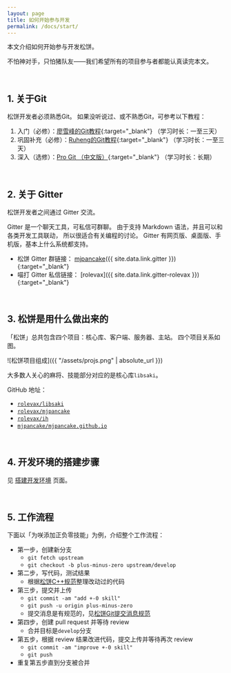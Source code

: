 ```yaml
---
layout: page
title: 如何开始参与开发
permalink: /docs/start/
---
```


本文介绍如何开始参与开发松饼。

不怕神对手，只怕猪队友——我们希望所有的项目参与者都能认真读完本文。

<br />

## 1. 关于Git

松饼开发者必须熟悉Git。
如果没听说过、或不熟悉Git，可参考以下教程：

1. 入门（必修）：[廖雪峰的Git教程][lxf]{:target="_blank"}
  （学习时长：一至三天）
3. 巩固补充（必修）：[Ruheng的Git教程][git-adv]{:target="_blank"}
  （学习时长：一至三天）
4. 深入（选修）：[Pro Git （中文版）][pro-git]{:target="_blank"}
  （学习时长：长期）

<br />

## 2. 关于 Gitter

松饼开发者之间通过 Gitter 交流。

Gitter 是一个聊天工具，可私信可群聊。
由于支持 Markdown 语法，并且可以和各类开发工具联动，
所以很适合有关编程的讨论。
Gitter 有网页版、桌面版、手机版，基本上什么系统都支持。

- 松饼 Gitter 群链接：
  [mjpancake]({{ site.data.link.gitter }}){:target="_blank"}
- 喵打 Gitter 私信链接：
  [rolevax]({{ site.data.link.gitter-rolevax }}){:target="_blank"}

<br />

## 3. 松饼是用什么做出来的

「松饼」总共包含四个项目：核心库、客户端、服务器、主站。
四个项目关系如图。

![松饼项目组成]({{ "/assets/projs.png" | absolute_url }})

大多数人关心的麻将、技能部分对应的是核心库`libsaki`。

GitHub 地址：

- [`rolevax/libsaki`][libsaki]
- [`rolevax/mjpancake`][mjpancake]
- [`rolevax/ih`][ih]
- [`mjpancake/mjpancake.github.io`][pages]

<br />

## 4. 开发环境的搭建步骤

见 [搭建开发环境](/docs/dev-setup/) 页面。

<br />

## 5. 工作流程

下面以「为咲添加正负零技能」为例，介绍整个工作流程：

- 第一步，创建新分支
    - `git fetch upstream`
    - `git checkout -b plus-minus-zero upstream/develop`
- 第二步，写代码，测试结果
    - 根据[松饼C++规范](/docs/cpp/)整理改动过的代码
- 第三步，提交并上传
    - `git commit -am "add +-0 skill"`
    - `git push -u origin plus-minus-zero`
    - 提交消息是有规范的，见[松饼Git提交消息规范](/docs/git/)
- 第四步，创建 pull request 并等待 review
    - 合并目标是`develop`分支
- 第五步，根据 review 结果改进代码，提交上传并等待再次 review
    - `git commit -am "improve +-0 skill"`
    - `git push`
- 重复第五步直到分支被合并



[lxf]: https://www.liaoxuefeng.com/wiki/0013739516305929606dd18361248578c67b8067c8c017b000
[git-adv]: https://www.jianshu.com/p/072587b47515
[pro-git]: https://git-scm.com/book/zh/v2

[libsaki]: https://github.com/rolevax/libsaki
[mjpancake]: https://github.com/rolevax/mjpancake
[ih]: https://github.com/rolevax/ih
[pages]: https://github.com/mjpancake/mjpancake.github.io

[git-win]: https://git-for-windows.github.io/
[qt]: www.qt.io
[qt-mirror]: http://mirrors.ustc.edu.cn/qtproject/archive/qt/5.10/5.10.0/

[docker]: https://docs.docker.com/engine/installation/
[docker-compose]: https://docs.docker.com/compose/install/


